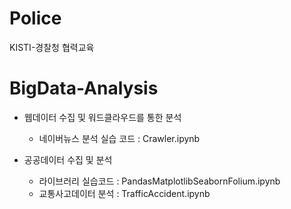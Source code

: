 # Police
KISTI-경찰청 협력교육

# BigData-Analysis
* 웹데이터 수집 및 워드클라우드를 통한 분석
  * 네이버뉴스 분석 실습 코드 : Crawler.ipynb 

* 공공데이터 수집 및 분석
  * 라이브러리 실습코드 : PandasMatplotlibSeabornFolium.ipynb
  * 교통사고데이터 분석 : TrafficAccident.ipynb
